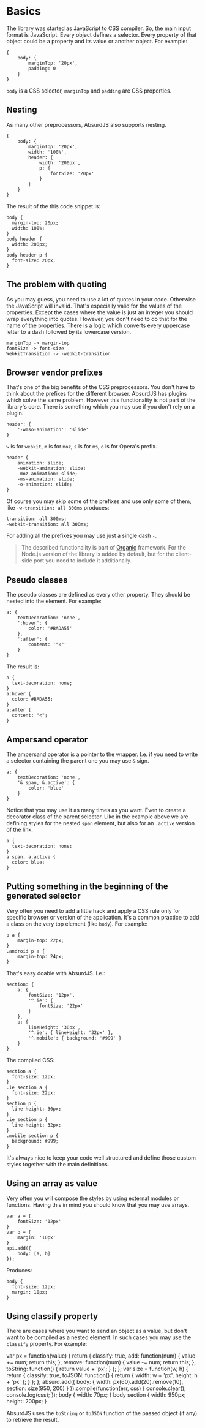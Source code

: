 # Basics

<social>

The library was started as JavaScript to CSS compiler. So, the main input format is JavaScript. Every object defines a selector. Every property of that object could be a property and its value or another object. For example:

	{
	    body: {
	        marginTop: '20px',
	        padding: 0
	    }
	}

`body` is a CSS selector, `marginTop` and `padding` are CSS properties.

## Nesting

As many other preprocessors, AbsurdJS also supports nesting.

	{
		body: {
			marginTop: '20px',
			width: '100%',
	        header: {
	            width: '200px',
	            p: {
	                fontSize: '20px'
	            }
	        }
		}	
	}

The result of the this code snippet is:

	body {
	  margin-top: 20px;
	  width: 100%;
	}
	body header {
	  width: 200px;
	}
	body header p {
	  font-size: 20px;
	}

## The problem with quoting

As you may guess, you need to use a lot of quotes in your code. Otherwise the JavaScript will invalid. That's especially valid for the values of the properties. Except the cases where the value is just an integer you should wrap everything into quotes. However, you don't need to do that for the name of the properties. There is a logic which converts every uppercase letter to a dash followed by its lowercase version.

	marginTop -> margin-top
	fontSize -> font-size
	WebkitTransition -> -webkit-transition

## Browser vendor prefixes

That's one of the big benefits of the CSS preprocessors. You don't have to think about the prefixes for the different browser. AbsurdJS has plugins which solve the same problem. However this functionality is not part of the library's core. There is something which you may use if you don't rely on a plugin.

	header: {
        '-wmso-animation': 'slide'
    }

`w` is for `webkit`, `m` is for `moz`, `s` is for `ms`, `o` is for Opera's prefix.

	header {
		animation: slide;
		-webkit-animation: slide;
		-moz-animation: slide;
		-ms-animation: slide;
		-o-animation: slide;
	}

Of course you may skip some of the prefixes and use only some of them, like `-w-transition: all 300ms` produces:

	transition: all 300ms;
	-webkit-transition: all 300ms;

For adding all the prefixes you may use just a single dash `-`.

> The described functionality is part of [Organic](/pages/css-preprocessing/organic-css) framework. For the Node.js version of the library is added by default, but for the client-side port you need to include it additionally.

## Pseudo classes

The pseudo classes are defined as every other property. They should be nested into the element. For example:

	a: {
        textDecoration: 'none',
        ':hover': {
            color: '#BADA55'
        },
        ':after': {
            content: '"<"'
        }
	}

The result is:

	a {
	  text-decoration: none;
	}
	a:hover {
	  color: #BADA55;
	}
	a:after {
	  content: "<";
	}

## Ampersand operator

The ampersand operator is a pointer to the wrapper. I.e. if you need to write a selector containing the parent one you may use `&` sign.

	a: {
        textDecoration: 'none',
        '& span, &.active': {
            color: 'blue'
        }
	}

Notice that you may use it as many times as you want. Even to create a decorator class of the parent selector. Like in the example above we are defining styles for the nested `span` element, but also for an `.active` version of the link.

	a {
	  text-decoration: none;
	}
	a span, a.active {
	  color: blue;
	}

## Putting something in the beginning of the generated selector

Very often you need to add a little hack and apply a CSS rule only for specific browser or version of the application. It's a common practice to add a class on the very top element (like `body`). For example:

	p a {
		margin-top: 22px;
	}
	.android p a {
		margin-top: 24px;
	}

That's easy doable with AbsurdJS. I.e.:

	section: {
    	a: {
            fontSize: '12px',
            '^.ie': {
                fontSize: '22px'
            }
    	},
        p: {
            lineHeight: '30px',
            '^.ie': { lineHeight: '32px' },
            '^.mobile': { background: '#999' }
        }
    }

The compiled CSS:

	section a {
	  font-size: 12px;
	}
	.ie section a {
	  font-size: 22px;
	}
	section p {
	  line-height: 30px;
	}
	.ie section p {
	  line-height: 32px;
	}
	.mobile section p {
	  background: #999;
	}

It's always nice to keep your code well structured and define those custom styles together with the main definitions.

## Using an array as value

Very often you will compose the styles by using external modules or functions. Having this in mind you should know that you may use arrays. 

	var a = {
		fontSize: '12px'
	}
	var b = {
		margin: '10px'
	}
	api.add({
		body: [a, b]
	});

Produces:

	body {
	  font-size: 12px;
	  margin: 10px;
	}

## Using classify property

There are cases where you want to send an object as a value, but don't want to be compiled as a nested element. In such cases you may use the `classify` property. For example:

<example>
<js>
var px = function(value) {
    return {
        classify: true,
        add: function(num) { 
        	value += num; return this; 
        },
        remove: function(num) { 
        	value -= num; return this; 
        },
        toString: function() { 
        	return value + 'px';
        }
    };
};
var size = function(w, h) {
    return {
        classify: true,
        toJSON: function() {
            return {
                width: w + 'px',
                height: h + 'px'
            };
        }
    };
};
absurd.add({
    body: {
        width: px(60).add(20).remove(10),
        section: size(950, 200)
    }
}).compile(function(err, css) {
    console.clear();
    console.log(css);
});
</js>
<css>
body {
  width: 70px;
}
body section {
  width: 950px;
  height: 200px;
}
</css>
</example>	

AbsurdJS uses the `toString` or `toJSON` function of the passed object (if any) to retrieve the result.

<small class="jsbin"><i class="fa fa-code"></i> [](http://jsbin.com/paqegexe/13/edit?js,console)</small>